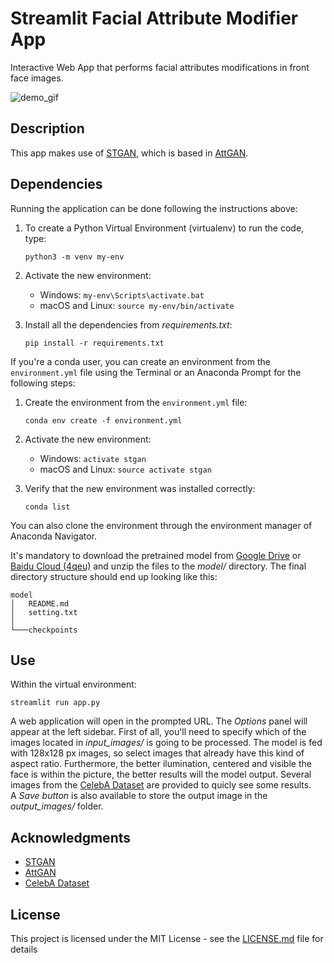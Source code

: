 # Streamlit Facial Attribute Modifier App

Interactive Web App that performs facial attributes modifications in front face images.

![demo_gif](./resources/gifs/demo.gif)

## Description

This app makes use of [STGAN](https://arxiv.org/abs/1904.09709v1), which is based in [AttGAN](https://arxiv.org/pdf/1711.10678v1.pdf).
        

## Dependencies

Running the application can be done following the instructions above:

1. To create a Python Virtual Environment (virtualenv) to run the code, type:

    ```python3 -m venv my-env```
2. Activate the new environment:
    * Windows: ```my-env\Scripts\activate.bat```
    * macOS and Linux: ```source my-env/bin/activate``` 

3. Install all the dependencies from *requirements.txt*:

    ```pip install -r requirements.txt```

If you're a conda user, you can create an environment from the ```environment.yml``` file using the Terminal or an Anaconda Prompt for the following steps:

1. Create the environment from the ```environment.yml``` file:

    ```conda env create -f environment.yml```
2. Activate the new environment:
    * Windows: ```activate stgan```
    * macOS and Linux: ```source activate stgan``` 

3. Verify that the new environment was installed correctly:

    ```conda list```
    
You can also clone the environment through the environment manager of Anaconda Navigator.

It's mandatory to download the pretrained model from [Google Drive](https://drive.google.com/open?id=1329IbLE6877DcDUut1reKxckijBJye7N) or [Baidu Cloud (4qeu)](https://pan.baidu.com/s/1D43d_8oER8_Xm4P9SovvuQ) and unzip the files to the *model/* directory. The final directory structure should end up looking like this:
```
model
│   README.md
│   setting.txt    
│
└───checkpoints
```

## Use

Within the virtual environment:

```streamlit run app.py```

A web application will open in the prompted URL. The *Options* panel will appear at the left sidebar. First of all, you'll need to specify which of the images located in *input_images/* is going to be processed. The model is fed with 128x128 px images, so select images that already have this kind of aspect ratio. Furthermore, the better ilumination, centered and visible the face is within the picture, the better results will the model output. Several images from the [CelebA Dataset](http://mmlab.ie.cuhk.edu.hk/projects/CelebA.html) are provided to quicly see some results.  
A *Save button* is also available to store the output image in the *output_images/* folder. 

## Acknowledgments

* [STGAN](https://github.com/csmliu/STGAN)
* [AttGAN](https://github.com/LynnHo/AttGAN-Tensorflow)
* [CelebA Dataset](http://mmlab.ie.cuhk.edu.hk/projects/CelebA.html)

## License

This project is licensed under the MIT License - see the [LICENSE.md](LICENSE.md) file for details
